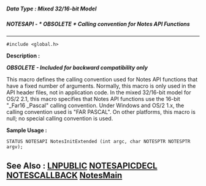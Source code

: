 ##### Data Type : Mixed 32/16-bit Model
##### NOTESAPI - * OBSOLETE * Calling convention for Notes API Functions
---
```
#include <global.h>
```
**Description :**

***OBSOLETE - Included for backward compatibility only***

This macro defines the calling convention used for Notes API functions that 
have a fixed number of arguments.  Normally, this macro is only used in the API 
header files, not in application code.  In the mixed 32/16-bit model for OS/2 
2.1, this macro specifies that Notes API functions use the 16-bit "_Far16 
_Pascal" calling convention.  Under Windows and OS/2 1.x, the calling 
convention used is "FAR PASCAL".  On other platforms, this macro is null;  no 
special calling convention is used.

**Sample Usage :**
```
STATUS NOTESAPI NotesInitExtended (int argc, char NOTESPTR NOTESPTR argv);
```
**See Also :**
[LNPUBLIC](/domino-c-api-docs/reference/Symb/LNPUBLIC)
[NOTESAPICDECL](/domino-c-api-docs/reference/Data/NOTESAPICDECL)
[NOTESCALLBACK](/domino-c-api-docs/reference/Data/NOTESCALLBACK)
[NotesMain](/domino-c-api-docs/reference/Func/NotesMain)
---
